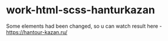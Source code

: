 # work-html-scss-hanturkazan
Some elements had been changed, so u can watch result here - https://hantour-kazan.ru/
